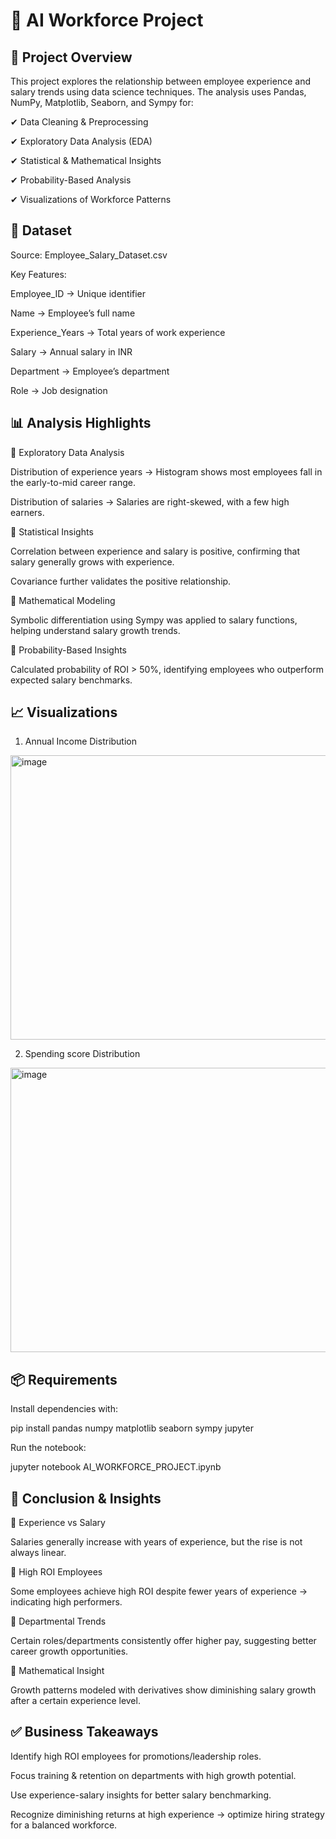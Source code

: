 # 🚀 AI Workforce Project
## 📌 Project Overview

This project explores the relationship between employee experience and salary trends using data science techniques. The analysis uses Pandas, NumPy, Matplotlib, Seaborn, and Sympy for:

✔ Data Cleaning & Preprocessing

✔ Exploratory Data Analysis (EDA)

✔ Statistical & Mathematical Insights

✔ Probability-Based Analysis

✔ Visualizations of Workforce Patterns

## 📂 Dataset

Source: Employee_Salary_Dataset.csv

Key Features:

Employee_ID → Unique identifier

Name → Employee’s full name

Experience_Years → Total years of work experience

Salary → Annual salary in INR

Department → Employee’s department

Role → Job designation

## 📊 Analysis Highlights

🔹 Exploratory Data Analysis

Distribution of experience years → Histogram shows most employees fall in the early-to-mid career range.

Distribution of salaries → Salaries are right-skewed, with a few high earners.

🔹 Statistical Insights

Correlation between experience and salary is positive, confirming that salary generally grows with experience.

Covariance further validates the positive relationship.

🔹 Mathematical Modeling

Symbolic differentiation using Sympy was applied to salary functions, helping understand salary growth trends.

🔹 Probability-Based Insights

Calculated probability of ROI > 50%, identifying employees who outperform expected salary benchmarks.

## 📈 Visualizations

1. Annual Income Distribution

<img width="580" height="455" alt="image" src="https://github.com/user-attachments/assets/9173b4e1-4447-4529-8ebc-e1b916198082" />

2. Spending score Distribution

<img width="563" height="455" alt="image" src="https://github.com/user-attachments/assets/6628fc42-c9ae-4f76-afe6-9dfbc6742281" />


## 📦 Requirements

Install dependencies with:

pip install pandas numpy matplotlib seaborn sympy jupyter


Run the notebook:

jupyter notebook AI_WORKFORCE_PROJECT.ipynb

## 📌 Conclusion & Insights

🔹 Experience vs Salary

Salaries generally increase with years of experience, but the rise is not always linear.

🔹 High ROI Employees

Some employees achieve high ROI despite fewer years of experience → indicating high performers.

🔹 Departmental Trends

Certain roles/departments consistently offer higher pay, suggesting better career growth opportunities.

🔹 Mathematical Insight

Growth patterns modeled with derivatives show diminishing salary growth after a certain experience level.

## ✅ Business Takeaways

Identify high ROI employees for promotions/leadership roles.

Focus training & retention on departments with high growth potential.

Use experience-salary insights for better salary benchmarking.

Recognize diminishing returns at high experience → optimize hiring strategy for a balanced workforce.
